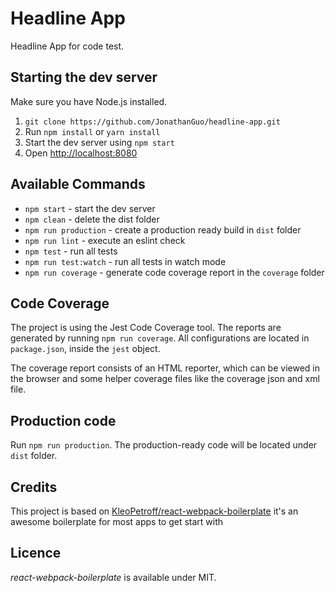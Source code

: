 # Headline App

Headline App for code test. 

## Starting the dev server

Make sure you have Node.js installed.

1. `git clone https://github.com/JonathanGuo/headline-app.git`
2. Run `npm install` or `yarn install`
3. Start the dev server using `npm start`
3. Open [http://localhost:8080](http://localhost:8080)

## Available Commands

- `npm start` - start the dev server
- `npm clean` - delete the dist folder
- `npm run production` - create a production ready build in `dist` folder
- `npm run lint` - execute an eslint check
- `npm test` - run all tests
- `npm run test:watch` - run all tests in watch mode
- `npm run coverage` - generate code coverage report in the `coverage` folder

## Code Coverage

The project is using the Jest Code Coverage tool. The reports are generated by running `npm run coverage`. All configurations are located in `package.json`, inside the `jest` object.

The coverage report consists of an HTML reporter, which can be viewed in the browser and some helper coverage files like the coverage json and xml file.

## Production code

Run `npm run production`. The production-ready code will be located under `dist` folder.

## Credits 

This project is based on [KleoPetroff/react-webpack-boilerplate](https://github.com/KleoPetroff/react-webpack-boilerplate.git)
it's an awesome boilerplate for most apps to get start with

## Licence

_react-webpack-boilerplate_ is available under MIT.
